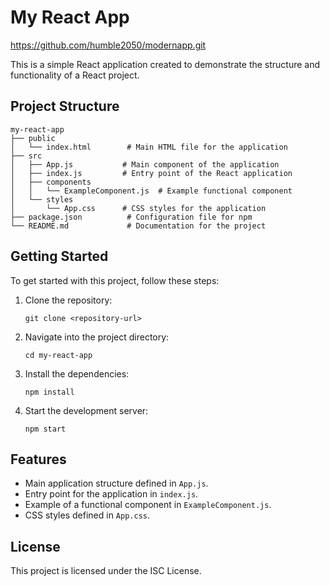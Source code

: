 # My React App

https://github.com/humble2050/modernapp.git 

This is a simple React application created to demonstrate the structure and functionality of a React project.

## Project Structure

```
my-react-app
├── public
│   └── index.html        # Main HTML file for the application
├── src
│   ├── App.js           # Main component of the application
│   ├── index.js         # Entry point of the React application
│   ├── components
│   │   └── ExampleComponent.js  # Example functional component
│   └── styles
│       └── App.css      # CSS styles for the application
├── package.json          # Configuration file for npm
└── README.md             # Documentation for the project
```

## Getting Started

To get started with this project, follow these steps:

1. Clone the repository:
   ```
   git clone <repository-url>
   ```

2. Navigate into the project directory:
   ```
   cd my-react-app
   ```

3. Install the dependencies:
   ```
   npm install
   ```

4. Start the development server:
   ```
   npm start
   ```

## Features

- Main application structure defined in `App.js`.
- Entry point for the application in `index.js`.
- Example of a functional component in `ExampleComponent.js`.
- CSS styles defined in `App.css`.

## License

This project is licensed under the ISC License.